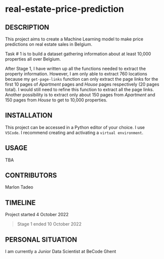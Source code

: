 # real-estate-price-prediction

## DESCRIPTION

This project aims to create a Machine Learning model to make price predictions on real estate sales in Belgium.

Task # 1 is to build a dataset gathering information about at least 10,000 properties all over Belgium.

After Stage 1, I have written up all the functions needed to extract the property information. However, I am only able to extract 760 locations because my `get-page-links` function can only extract the page links for the first 10 pages of *Apartment* pages and *House* pages respectively (20 pages total). I would still need to refine this function to extract all the page links. Another possibility is to extract only about 150 pages from *Apartment* and 150 pages from *House* to get to 10,000 properties.

## INSTALLATION

This project can be accessed in a Python editor of your choice. I use `VSCode`. I recommend creating and activating a `virtual environment`.

## USAGE

TBA

## CONTRIBUTORS

Marlon Tadeo

## TIMELINE

Project started 4 October 2022
> Stage 1 ended 10 October 2022

## PERSONAL SITUATION
I am currently a Junior Data Scientist at BeCode Ghent
